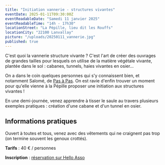 ```yaml
---
title: "Initiation vannerie - structures vivantes"
eventDate: 2025-01-11T09:30:00Z
eventReadableDate: "Samedi 11 janvier 2025"
eventReadableTime: "14h - 17h30"
locationStreet: "La Pépille, lieu dit les Rouffs"
locationCity: "22100 Lanvallay"
picture: "/uploads/20250111_vannerie.jpg"
published: true
---
```


C'est quoi la vannerie structure vivante ? C'est l'art de créer des ouvrages de grandes tailles pour lesquels on utilise de la matière végétale vivante, plantée dans le sol : cabanes, tunnels, haies vivantes en osier... 

<!--more-->

On a dans le coin quelques personnes qui s'y connaissent bien, et notamment Salomé, de [Pas à Pas](https://pasapas.bzh/ecoles/). On est ravie d'enfin trouver un moment pour qu'elle vienne à la Pépille proposer une initiation aux structures vivantes !

En une demi-journée, venez apprendre à tisser le saule au travers plusieurs exemples pratiques : création d'une cabane et d'un tunnel en osier. 

## Informations pratiques

Ouvert à toutes et tous, venez avec des vêtements qui ne craignent pas trop (on termine souvent les genoux crottés).

**Tarifs** : 40 € / personnes

**Inscription** : [réservation sur Hello Asso](https://www.helloasso.com/associations/les-vigiliantes/evenements/initiation-vannerie-structures-vivantes)